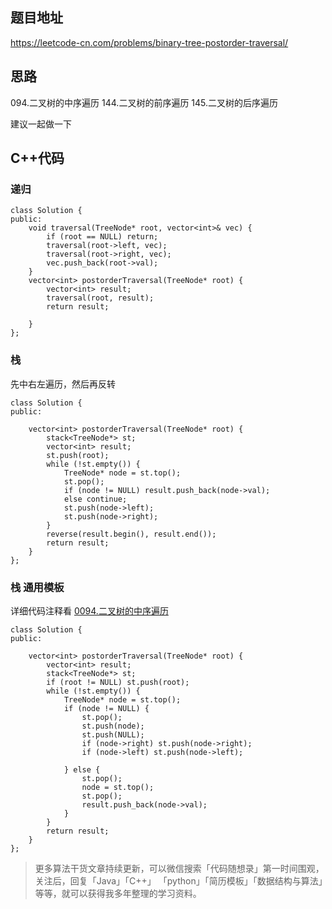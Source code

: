 ## 题目地址 
https://leetcode-cn.com/problems/binary-tree-postorder-traversal/

## 思路 

094.二叉树的中序遍历
144.二叉树的前序遍历
145.二叉树的后序遍历

建议一起做一下

## C++代码

### 递归

```
class Solution {
public:
    void traversal(TreeNode* root, vector<int>& vec) {
        if (root == NULL) return;
        traversal(root->left, vec);
        traversal(root->right, vec);
        vec.push_back(root->val);
    }
    vector<int> postorderTraversal(TreeNode* root) {
        vector<int> result;
        traversal(root, result);
        return result;

    }
};
```

### 栈

先中右左遍历，然后再反转

```
class Solution {
public:

    vector<int> postorderTraversal(TreeNode* root) {
        stack<TreeNode*> st;
        vector<int> result;
        st.push(root);
        while (!st.empty()) {
            TreeNode* node = st.top();
            st.pop();
            if (node != NULL) result.push_back(node->val);
            else continue;
            st.push(node->left);
            st.push(node->right);
        }
        reverse(result.begin(), result.end());
        return result;
    }
};
```
### 栈 通用模板

详细代码注释看 [0094.二叉树的中序遍历](https://github.com/youngyangyang04/leetcode/blob/master/problems/0094.二叉树的中序遍历.md)

```
class Solution {
public:

    vector<int> postorderTraversal(TreeNode* root) {
        vector<int> result;
        stack<TreeNode*> st;
        if (root != NULL) st.push(root);
        while (!st.empty()) {
            TreeNode* node = st.top();
            if (node != NULL) {
                st.pop();
                st.push(node);
                st.push(NULL);
                if (node->right) st.push(node->right);
                if (node->left) st.push(node->left);

            } else {
                st.pop();
                node = st.top();
                st.pop();
                result.push_back(node->val);
            }
        }
        return result;
    }
};
```

> 更多算法干货文章持续更新，可以微信搜索「代码随想录」第一时间围观，关注后，回复「Java」「C++」 「python」「简历模板」「数据结构与算法」等等，就可以获得我多年整理的学习资料。
